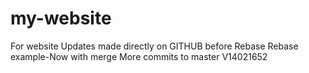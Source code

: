 # my-website
For website
Updates made directly on GITHUB before Rebase
Rebase example-Now with merge
More commits to master V14021652
